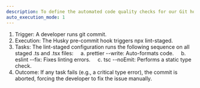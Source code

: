 ```yaml
---
description: To define the automated code quality checks for our Git hooks, ensuring no low-quality or broken code is ever committed to the repository.
auto_execution_mode: 1
---
```


1. Trigger: A developer runs git commit. 
 2. Execution: The Husky pre-commit hook triggers npx lint-staged. 
 3. Tasks: The lint-staged configuration runs the following sequence on all staged .ts and .tsx files: 
     a. prettier --write: Auto-formats code. 
     b. eslint --fix: Fixes linting errors. 
     c. tsc --noEmit: Performs a static type check. 
 4. Outcome: If any task fails (e.g., a critical type error), the commit is aborted, forcing the developer to fix the issue manually.